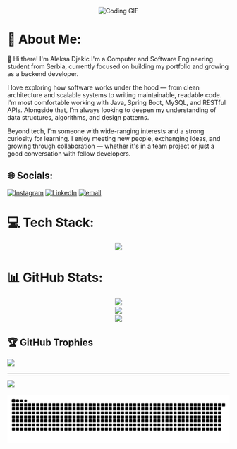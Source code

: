 <p align="center">
  <img src="https://user-images.githubusercontent.com/74038190/225813708-98b745f2-7d22-48cf-9150-083f1b00d6c9.gif" alt="Coding GIF" width="500"/>
</p>



# 💫 About Me:
👋 Hi there! I'm Aleksa Djekic
I'm a Computer and Software Engineering student from Serbia, currently focused on building my portfolio and growing as a backend developer.

I love exploring how software works under the hood — from clean architecture and scalable systems to writing maintainable, readable code. I'm most comfortable working with Java, Spring Boot, MySQL, and RESTful APIs. Alongside that, I’m always looking to deepen my understanding of data structures, algorithms, and design patterns.

Beyond tech, I’m someone with wide-ranging interests and a strong curiosity for learning. I enjoy meeting new people, exchanging ideas, and growing through collaboration — whether it's in a team project or just a good conversation with fellow developers.


## 🌐 Socials:
 [![Instagram](https://img.shields.io/badge/Instagram-%23E4405F.svg?logo=Instagram&logoColor=white)](https://instagram.com/a_djekic) [![LinkedIn](https://img.shields.io/badge/LinkedIn-%230077B5.svg?logo=linkedin&logoColor=white)](https://linkedin.com/in/aleksadjekic-se) [![email](https://img.shields.io/badge/Email-D14836?logo=gmail&logoColor=white)](mailto:leki.djekic@gmail.com) 

# 💻 Tech Stack:
<p align="center">
  <a href="https://skillicons.dev">
    <img src="https://skillicons.dev/icons?i=git,html,css,cs,python,mysql,java,eclipse,postman,spring,stackoverflow,vscode,react,windows" />
  </a>
</p>


# 📊 GitHub Stats:
<div align="center">

  <!-- GitHub Stats -->
  <img src="https://github-readme-stats.vercel.app/api?username=Al3k5a24&theme=dark&hide_border=false&include_all_commits=true&count_private=false" />

  <!-- GitHub Streak -->
  <br/>
  <img src="https://nirzak-streak-stats.vercel.app/?user=Al3k5a24&theme=dark&hide_border=false" />

  <!-- Language Stats (Circular Chart) -->
  <br/>
<img src="https://github-readme-stats.vercel.app/api/top-langs/?username=Al3k5a24&layout=compact&theme=dark&hide_border=false" />

</div>

## 🏆 GitHub Trophies
![](https://github-profile-trophy.vercel.app/?username=Al3k5a24&theme=tokyonight&no-frame=false&no-bg=true&margin-w=4)

---
[![](https://visitcount.itsvg.in/api?id=Al3k5a24&icon=6&color=8)](https://visitcount.itsvg.in)

![snake gif](https://github.com/Al3k5a24/Al3k5a24/blob/output/github-snake-dark.svg)
